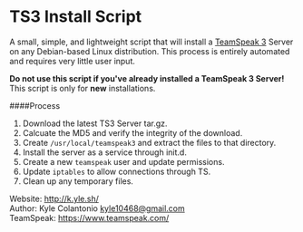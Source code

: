 TS3 Install Script
==================
A small, simple, and lightweight script that will install a [TeamSpeak 3](https://www.teamspeak.com/teamspeak3) Server on any Debian-based Linux distribution. This process is entirely automated and requires very little user input.

**Do not use this script if you've already installed a TeamSpeak 3 Server!**  
This script is only for **new** installations.

####Process
1. Download the latest TS3 Server tar.gz.
2. Calcuate the MD5 and verify the integrity of the download.
3. Create `/usr/local/teamspeak3` and extract the files to that directory.
4. Install the server as a service through init.d.
5. Create a new `teamspeak` user and update permissions.
6. Update `iptables` to allow connections through TS.
7. Clean up any temporary files.

Website: http://k.yle.sh/  
Author: Kyle Colantonio <kyle10468@gmail.com>  
TeamSpeak: https://www.teamspeak.com/

